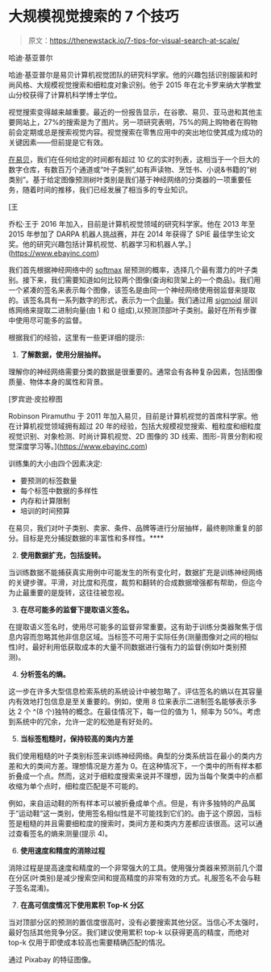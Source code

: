 # 大规模视觉搜索的 7 个技巧

> 原文：<https://thenewstack.io/7-tips-for-visual-search-at-scale/>

哈迪·基亚普尔

哈迪·基亚普尔是易贝计算机视觉团队的研究科学家。他的兴趣包括识别服装和时尚风格、大规模视觉搜索和细粒度对象识别。他于 2015 年在北卡罗来纳大学教堂山分校获得了计算机科学博士学位。

视觉搜索变得越来越重要。最近的一份报告显示，在谷歌、易贝、亚马逊和其他主要网站上，27%的搜索是为了图片。另一项研究表明，75%的网上购物者在购物前会定期或总是搜索视觉内容。视觉搜索在零售应用中的突出地位使其成为成功的关键因素——但前提是它有效。

[在易贝](https://www.ebayinc.com/stories/blogs/tech/tips-for-visual-search-at-scale/)，我们在任何给定的时间都有超过 10 亿的实时列表，这相当于一个巨大的数字仓库，有数百万个通道或“叶子类别”,如有声读物、烹饪书、小说&书籍的“树类别”。基于给定图像预测树叶类别是我们基于神经网络的分类器的一项重要任务，随着时间的推移，我们已经发展了相当多的专业知识。

 [王

乔松·王于 2016 年加入，目前是计算机视觉领域的研究科学家。他在 2013 年至 2015 年参加了 DARPA 机器人挑战赛，并在 2014 年获得了 SPIE 最佳学生论文奖。他的研究兴趣包括计算机视觉、机器学习和机器人学。](https://www.ebayinc.com) 

我们首先根据神经网络中的 [softmax](https://en.wikipedia.org/wiki/Softmax_function) 层预测的概率，选择几个最有潜力的叶子类别。接下来，我们需要知道如何比较两个图像(查询和货架上的一个商品)。我们用一个紧凑的签名来表示每个图像，该签名是由同一个神经网络使用弱监督来提取的。该签名具有一系列数字的形式，表示为一个[向量](https://en.wikipedia.org/wiki/Feature_(machine_learning))。我们通过用 [sigmoid](https://en.wikipedia.org/wiki/Sigmoid_function) 层训练网络来提取二进制向量(由 1 和 0 组成),以预测顶部叶子类别。最好在所有步骤中使用尽可能多的监督。

根据我们的经验，这里有一些更详细的提示:

1.  **了解数据，使用分层抽样。**

理解你的神经网络需要分类的数据是很重要的。通常会有各种复杂因素，包括图像质量、物体本身的属性和背景。

 [罗宾逊·皮拉穆图

Robinson Piramuthu 于 2011 年加入易贝，目前是计算机视觉的首席科学家。他在计算机视觉领域拥有超过 20 年的经验，包括大规模视觉搜索、粗粒度和细粒度视觉识别、对象检测、时尚计算机视觉、2D 图像的 3D 线索、图形-背景分割和视觉深度学习等。](https://www.ebayinc.com) 

训练集的大小由四个因素决定:

*   要预测的标签数量
*   每个标签中数据的多样性
*   内存和计算限制
*   培训的时间预算

在易贝，我们对叶子类别、卖家、条件、品牌等进行分层抽样，最终剔除重复的部分。目标是充分捕捉数据的丰富性和多样性。****

2.  **使用数据扩充，包括旋转。**

当训练数据不能捕获真实用例中可能发生的所有变化时，数据扩充是训练神经网络的关键步骤。平滑，对比度和亮度，裁剪和翻转的合成数据增强都有帮助，但迄今为止最重要的是旋转，这往往被忽视。

3.  **在尽可能多的监督下提取语义签名。**

在提取语义签名时，使用尽可能多的监督非常重要。这有助于训练分类器聚焦于信息内容而忽略其他非信息区域。当标签不可用于实际任务(测量图像对之间的相似性)时，最好利用低获取成本的大量不同数据进行强有力的监督(例如叶类别预测)。

4.  **分析签名的熵。**

这一步在许多大型信息检索系统的系统设计中被忽略了。评估签名的熵以在其容量内有效地打包信息是至关重要的。例如，使用 8 位来表示二进制签名能够表示多达 2 个 ^(8 个)独特的概念。在最佳情况下，每一位的值为 1，频率为 50%。考虑到系统中的冗余，允许一定的松弛是有好处的。

5.  **当标签粗糙时，保持较高的类内方差**

我们使用粗糙的叶子类别标签来训练神经网络。典型的分类系统旨在最小的类内方差和大的类间方差。理想情况是方差为 0。在这种情况下，一个类中的所有样本都折叠成一个点。然而，这对于细粒度搜索来说并不理想，因为当每个聚类中的点都收缩为单个点时，细粒度匹配是不可能的。

例如，来自运动鞋的所有样本可以被折叠成单个点。但是，有许多独特的产品属于“运动鞋”这一类别，使用签名相似性是不可能找到它们的。由于这个原因，当标签是粗糙的并且需要细粒度的搜索时，类间方差和类内方差都应该很高。这可以通过查看签名的熵来测量(提示 4)。

6.  **使用速度和精度的消除过程**

消除过程是提高速度和精度的一个非常强大的工具。使用强分类器来预测前几个潜在分区(叶类别)是减少搜索空间和提高精度的非常有效的方式。礼服签名不会与鞋子签名混淆)。

7.  **在高可信度情况下使用累积 Top-K 分区**

当对顶部分区的预测的置信度很高时，没有必要搜索其他分区。当信心不太强时，最好包括其他竞争分区。我们建议使用累积 top-k 以获得更高的精度，而绝对 top-k 仅用于即使成本较高也需要精确匹配的情况。

通过 Pixabay 的特征图像。

<svg xmlns:xlink="http://www.w3.org/1999/xlink" viewBox="0 0 68 31" version="1.1"><title>Group</title> <desc>Created with Sketch.</desc></svg>